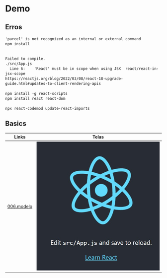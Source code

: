# Demo

## Erros

```CMD
'parcel' is not recognized as an internal or external command
npm install


Failed to compile.
./src/App.js
  Line 6:    'React' must be in scope when using JSX  react/react-in-jsx-scope
https://reactjs.org/blog/2022/03/08/react-18-upgrade-guide.html#updates-to-client-rendering-apis

npm install -g react-scripts
npm install react react-dom

npx react-codemod update-react-imports

```

## Basics

|Links        |Telas        |
|---          |---          |
| [006.modelo](https://renatomportugal.github.io/template/006.modelo/) |<img src="images/006.modelo.jpg"/> |